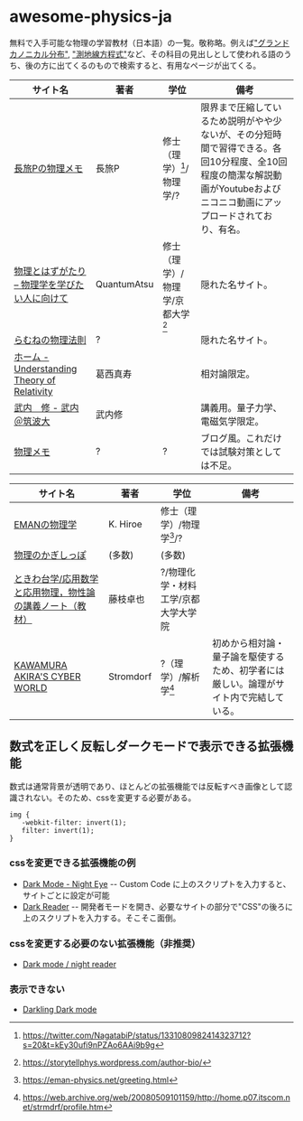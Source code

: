 # awesome-physics-ja

無料で入手可能な物理の学習教材（日本語）の一覧。敬称略。例えば["グランドカノニカル分布"](https://www.google.com/search?q=%E3%82%B0%E3%83%A9%E3%83%B3%E3%83%89%E3%82%AB%E3%83%8E%E3%83%8B%E3%82%AB%E3%83%AB%E5%88%86%E5%B8%83), ["測地線方程式"](https://www.google.com/search?q=%E6%B8%AC%E5%9C%B0%E7%B7%9A%E6%96%B9%E7%A8%8B%E5%BC%8F)など、その科目の見出しとして使われる語のうち、後の方に出てくるのもので検索すると、有用なページが出てくる。

| サイト名                                                                                                 | 著者        | 学位                             | 備考                                                                                                                                                                      |
| -------------------------------------------------------------------------------------------------------- | ----------- | -------------------------------- | ------------------------------------------------------------------------------------------------------------------------------------------------------------------------- |
| [長旅Pの物理メモ](https://nagatabi-p.jimdofree.com/)                                                     | 長旅P       | 修士（理学）[^2]/物理学/?        | 限界まで圧縮しているため説明がやや少ないが、その分短時間で習得できる。各回10分程度、全10回程度の簡潔な解説動画がYoutubeおよびニコニコ動画にアップロードされており、有名。 |
| [物理とはずがたり – 物理学を学びたい人に向けて](https://storytellphys.wordpress.com/)                    | QuantumAtsu | 修士（理学）/物理学/京都大学[^4] | 隠れた名サイト。                                                                                                                                                          |
| [らむねの物理法則](https://ramune-physics.blogspot.com/p/index.html)                                     | ?           |                                  | 隠れた名サイト。                                                                                                                                                          |
| [ホーム - Understanding Theory of Relativity](https://home.hirosaki-u.ac.jp/relativity/)                 | 葛西真寿    |                                  | 相対論限定。                                                                                                                                                              |
| [武内　修 - 武内＠筑波大](https://dora.bk.tsukuba.ac.jp/~takeuchi/?%E6%AD%A6%E5%86%85%E3%80%80%E4%BF%AE) | 武内修      |                                  | 講義用。量子力学、電磁気学限定。                                                                                                                                                                  |
| [物理メモ](https://butsurimemo.com/)                                                                     | ?           | ?                                | ブログ風。これだけでは試験対策としては不足。                                                                                                                                |

| サイト名                                                                                                                | 著者      | 学位                                | 備考                                                                                   |
| ----------------------------------------------------------------------------------------------------------------------- | --------- | ----------------------------------- | -------------------------------------------------------------------------------------- |
| [EMANの物理学](https://eman-physics.net/)                                                                               | K. Hiroe  | 修士（理学）/物理学[^1]/?           |                                                                                        |
| [物理のかぎしっぽ](http://hooktail.sub.jp/)                                                                             | (多数)    | (多数)                              |                                                                                        |
| [ときわ台学/応用数学と応用物理，物性論の講義ノート（教材）](http://www.f-denshi.com/)                                   | 藤枝卓也  | ?/物理化学・材料工学/京都大学大学院 |                                                                                        |
| [KAWAMURA AKIRA'S CYBER WORLD](https://web.archive.org/web/20210512013149/http://home.p07.itscom.net/strmdrf/index.htm) | Stromdorf | ?（理学）/解析学[^3]                | 初めから相対論・量子論を駆使するため、初学者には厳しい。論理がサイト内で完結している。 |

[^1]: <https://eman-physics.net/greeting.html>
[^2]: <https://twitter.com/NagatabiP/status/1331080982414323712?s=20&t=kEy30ufi9nPZAo6AAi9b9g>
[^3]: <https://web.archive.org/web/20080509101159/http://home.p07.itscom.net/strmdrf/profile.htm>
[^4]: <https://storytellphys.wordpress.com/author-bio/>

## 数式を正しく反転しダークモードで表示できる拡張機能
数式は通常背景が透明であり、ほとんどの拡張機能では反転すべき画像として認識されない。そのため、cssを変更する必要がある。
```
img {
   -webkit-filter: invert(1);
   filter: invert(1);
}
```
### cssを変更できる拡張機能の例
- [Dark Mode - Night Eye](https://chrome.google.com/webstore/detail/dark-mode-night-eye/alncdjedloppbablonallfbkeiknmkdi)
-- Custom Code に上のスクリプトを入力すると、サイトごとに設定が可能
- [Dark Reader](https://chrome.google.com/webstore/detail/dark-reader/eimadpbcbfnmbkopoojfekhnkhdbieeh)
-- 開発者モードを開き、必要なサイトの部分で"CSS"の後ろに上のスクリプトを入力する。そこそこ面倒。
### cssを変更する必要のない拡張機能（非推奨）
- [Dark mode / night reader](https://chrome.google.com/webstore/detail/dark-mode-night-reader/hmafjphdklmdjfcnljjeonfpgafanjjc)
### 表示できない
- [Darkling Dark mode](https://chrome.google.com/webstore/detail/darkling-dark-mode/enofnamganfiiidbpcmcihkihfmfpobo)
<!---
- [Dark Mode](https://chrome.google.com/webstore/detail/dark-mode/dmghijelimhndkbmpgbldicpogfkceaj)
- [Super Dark Mode](https://chrome.google.com/webstore/detail/super-dark-mode/nlgphodeccebbcnkgmokeegopgpnjfkc/)
- [Dark Mode For Chrome]()
--->
